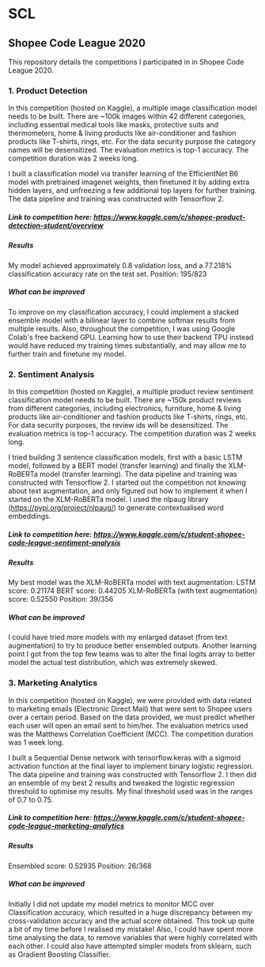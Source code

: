 # SCL
## Shopee Code League 2020
This repository details the competitions I participated in in Shopee Code League 2020.

### 1. Product Detection
In this competition (hosted on Kaggle), a multiple image classification model needs to be built. There are ~100k images within 42 different categories, including essential medical tools like masks, protective suits and thermometers, home & living products like air-conditioner and fashion products like T-shirts, rings, etc. For the data security purpose the category names will be desensitized. The evaluation metrics is top-1 accuracy. The competition duration was 2 weeks long.

I built a classification model via transfer learning of the EfficientNet B6 model with pretrained imagenet weights, then finetuned it by adding extra hidden layers, and unfreezing a few additional top layers for further training. The data pipeline and training was constructed with Tensorflow 2.

##### Link to competition here: https://www.kaggle.com/c/shopee-product-detection-student/overview
##### Results
My model achieved approximately 0.8 validation loss, and a 77.218% classification accuracy rate on the test set.
Position: 195/823

##### What can be improved
To improve on my classification accuracy, I could implement a stacked ensemble model with a bilinear layer to combine softmax results from multiple results. Also, throughout the competition, I was using Google Colab's free backend GPU. Learning how to use their backend TPU instead would have reduced my training times substantially, and may allow me to further train and finetune my model.

### 2. Sentiment Analysis
In this competition (hosted on Kaggle), a multiple product review sentiment classification model needs to be built. There are ~150k product reviews from different categories, including electronics, furniture, home & living products like air-conditioner and fashion products like T-shirts, rings, etc. For data security purposes, the review ids will be desensitized. The evaluation metrics is top-1 accuracy. The competition duration was 2 weeks long.

I tried building 3 sentence classification models, first with a basic LSTM model, followed by a BERT model (transfer learning) and finally the XLM-RoBERTa model (transfer learning). The data pipeline and training was constructed with Tensorflow 2. I started out the competition not knowing about text augmentation, and only figured out how to implement it when I started on the XLM-RoBERTa model. I used the nlpaug library (https://pypi.org/project/nlpaug/) to generate contextualised word embeddings.

##### Link to competition here: https://www.kaggle.com/c/student-shopee-code-league-sentiment-analysis
##### Results
My best model was the XLM-RoBERTa model with text augmentation:
LSTM score: 0.21174
BERT score: 0.44205
XLM-RoBERTa (with text augmentation) score: 0.52550
Position: 39/356

##### What can be improved
I could have tried more models with my enlarged dataset (from text augmentation) to try to produce better ensembled outputs. Another learning point I got from the top few teams was to alter the final logits array to better model the actual test distribution, which was extremely skewed.

### 3. Marketing Analytics
In this competition (hosted on Kaggle), we were provided with data related to marketing emails (Electronic Direct Mail) that were sent to Shopee users over a certain period. Based on the data provided, we must predict whether each user will open an email sent to him/her. The evaluation metrics used was the Matthews Correlation Coefficient (MCC). The competition duration was 1 week long.

I built a Sequential Dense network with tensorflow.keras with a sigmoid activation function at the final layer to implement binary logistic regression. The data pipeline and training was constructed with Tensorflow 2. I then did an ensemble of my best 2 results and tweaked the logistic regression threshold to optimise my results. My final threshold used was in the ranges of 0.7 to 0.75.

##### Link to competition here: https://www.kaggle.com/c/student-shopee-code-league-marketing-analytics
##### Results
Ensembled score: 0.52935
Position: 26/368

##### What can be improved
Initially I did not update my model metrics to monitor MCC over Classification accuracy, which resulted in a huge discrepancy between my cross-validation accuracy and the actual score obtained. This took up quite a bit of my time before I realised my mistake! Also, I could have spent more time analysing the data, to remove variables that were highly correlated with each other. I could also have attempted simpler models from sklearn, such as Gradient Boosting Classifier.
